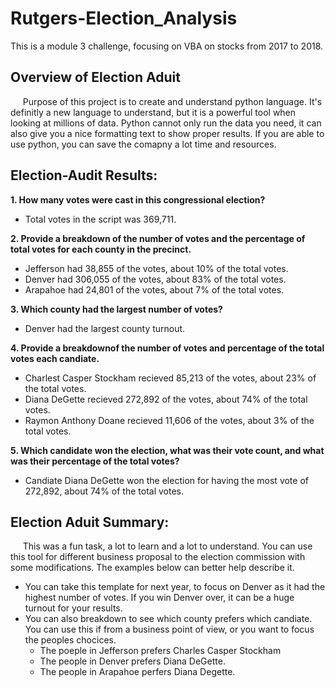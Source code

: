 # Rutgers-Election_Analysis
This is a module 3 challenge, focusing on VBA on stocks from 2017 to 2018. 

## Overview of Election Aduit
&nbsp;&nbsp;&nbsp;&nbsp; Purpose of this project is to create and understand python language. It's definitly a new language to understand, but it is a powerful tool when looking at millions of data. Python cannot only run the data you need, it can also give you a nice formatting text to show proper results. If you are able to use python, you can save the comapny a lot time and resources. 


## Election-Audit Results:
**1. How many votes were cast in this congressional election?**
  - Total votes in the script was 369,711.  

**2. Provide a breakdown of the number of votes and the percentage of total votes for each county in the precinct.** 
  - Jefferson had 38,855 of the votes, about 10% of the total votes.
  - Denver had 306,055 of the votes, about 83% of the total votes.
  - Arapahoe had 24,801 of the votes, about 7% of the total votes.

**3. Which county had the largest number of votes?**
  - Denver had the largest county turnout. 

**4. Provide a breakdownof the number of votes and percentage of the total votes each candiate.**
  - Charlest Casper Stockham recieved 85,213 of the votes, about 23% of the total votes.
  - Diana DeGette recieved 272,892 of the votes, about 74% of the total votes.
  - Raymon Anthony Doane recieved 11,606 of the votes, about 3% of the total votes.

**5. Which candidate won the election, what was their vote count, and what was their percentage of the total votes?**
  - Candiate Diana DeGette won the election for having the most vote of 272,892, about 74% of the total votes.


## Election Aduit Summary:
&nbsp;&nbsp;&nbsp;&nbsp; This was a fun task, a lot to learn and a lot to understand. You can use this tool for different business proposal to the election commission with some modifications. The examples below can better help describe it.  
   - You can take this template for next year, to focus on Denver as it had the highest number of votes. If you win Denver over, it can be a huge turnout for your results. 
   - You can also breakdown to see which county prefers which candiate. You can use this if from a business point of view, or you want to focus the peoples chocices. 
      - The poeple in Jefferson prefers Charles Casper Stockham
      - The people in Denver prefers Diana DeGette.
      - The people in Arapahoe perfers Diana Degette.  
